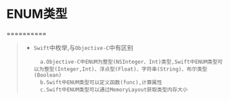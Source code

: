 # ENUM类型
==========

> - `Swift`中枚举,与`Objective-C`中有区别
> 
>         a.Objective-C中ENUM为整型(NSInteger、Int)类型,Swift中ENUM类型可以为整型(Integer,Int)、浮点型(Float)、字符串(String)、布尔类型(Boolean)
>         b.Swift中ENUM类型可以定义函数(func),计算属性
>         c.Swift中ENUM类型可以通过MemoryLayout获取类型内存大小

